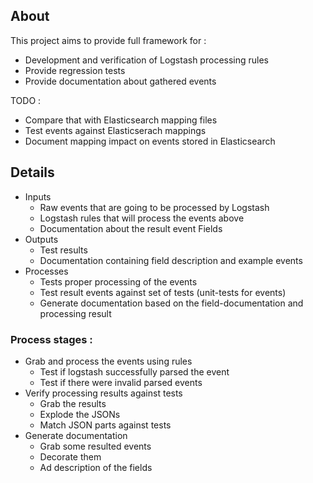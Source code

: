 About
-----
This project aims to provide full framework for :
* Development and verification of Logstash processing rules
* Provide regression tests
* Provide documentation about gathered events

TODO :
* Compare that with Elasticsearch mapping files
* Test events against Elasticserach mappings
* Document mapping impact on events stored in Elasticsearch


Details
-------

* Inputs
  * Raw events that are going to be processed by Logstash
  * Logstash rules that will process the events above
  * Documentation about the result event Fields
* Outputs
  * Test results
  * Documentation containing field description and example events
* Processes
  * Tests proper processing of the events
  * Test result events against set of tests (unit-tests for events)
  * Generate documentation based on the field-documentation and processing result


### Process stages :
* Grab and process the events using rules
  * Test if logstash successfully parsed the event
  * Test if there were invalid parsed events
* Verify processing results against tests
  * Grab the results
  * Explode the JSONs
  * Match JSON parts against tests
* Generate documentation
  * Grab some resulted events
  * Decorate them
  * Ad description of the fields
